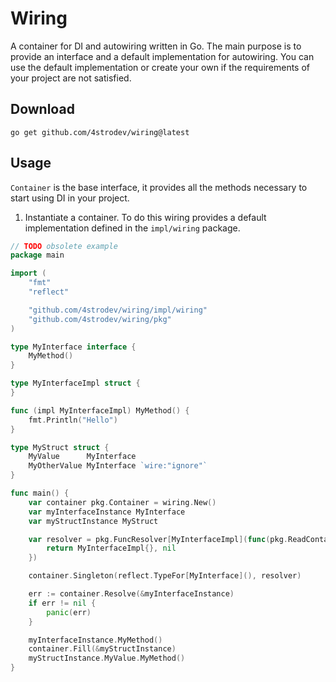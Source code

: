 # Wiring
A container for DI and autowiring written in Go. The main purpose is to provide an interface and a default implementation
for autowiring. You can use the default implementation or create your own if the requirements of your project are not
satisfied.

## Download

    go get github.com/4strodev/wiring@latest

## Usage
`Container` is the base interface, it provides all the methods necessary to start using DI in your project.

1. Instantiate a container. To do this wiring provides a default implementation defined in the `impl/wiring` package.
```go
// TODO obsolete example
package main

import (
	"fmt"
	"reflect"

	"github.com/4strodev/wiring/impl/wiring"
	"github.com/4strodev/wiring/pkg"
)

type MyInterface interface {
	MyMethod()
}

type MyInterfaceImpl struct {
}

func (impl MyInterfaceImpl) MyMethod() {
	fmt.Println("Hello")
}

type MyStruct struct {
	MyValue      MyInterface
	MyOtherValue MyInterface `wire:"ignore"`
}

func main() {
	var container pkg.Container = wiring.New()
	var myInterfaceInstance MyInterface
	var myStructInstance MyStruct

	var resolver = pkg.FuncResolver[MyInterfaceImpl](func(pkg.ReadContainer) (MyInterfaceImpl, error) {
		return MyInterfaceImpl{}, nil
	})

	container.Singleton(reflect.TypeFor[MyInterface](), resolver)

	err := container.Resolve(&myInterfaceInstance)
	if err != nil {
		panic(err)
	}

	myInterfaceInstance.MyMethod()
	container.Fill(&myStructInstance)
	myStructInstance.MyValue.MyMethod()
}
```
